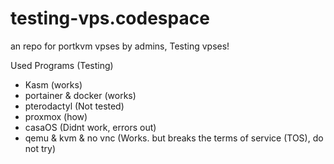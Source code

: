 # testing-vps.codespace

an repo for portkvm vpses by admins, Testing vpses!

Used Programs (Testing)
- Kasm (works)
- portainer & docker (works)
- pterodactyl (Not tested)
- proxmox (how)
- casaOS (Didnt work, errors out)
- qemu & kvm & no vnc (Works. but breaks the terms of service (TOS), do not try)
